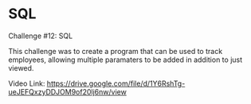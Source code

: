 # SQL
Challenge #12: SQL

This challenge was to create a program that can be used to track employees, allowing multiple paramaters to be added in addition to just viewed.

Video Link: https://drive.google.com/file/d/1Y6RshTg-ueJEFQxzyDDJOM9of20lj6nw/view
